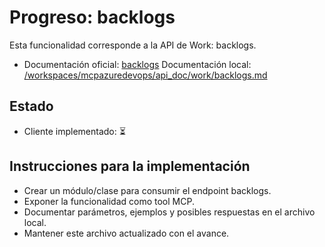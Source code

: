 # Progreso: backlogs

Esta funcionalidad corresponde a la API de Work: backlogs.

- Documentación oficial: [backlogs](https://learn.microsoft.com/en-us/rest/api/azure/devops/work/backlogs?view=azure-devops-rest-7.2)
Documentación local: [/workspaces/mcpazuredevops/api_doc/work/backlogs.md](/workspaces/mcpazuredevops/api_doc/work/backlogs.md)
## Estado
- Cliente implementado: ⏳

## Instrucciones para la implementación
- Crear un módulo/clase para consumir el endpoint backlogs.
- Exponer la funcionalidad como tool MCP.
- Documentar parámetros, ejemplos y posibles respuestas en el archivo local.
- Mantener este archivo actualizado con el avance.
